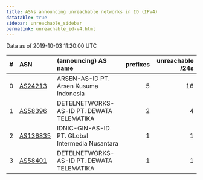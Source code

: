 ```yaml
---
title: ASNs announcing unreachable networks in ID (IPv4)
datatable: true
sidebar: unreachable_sidebar
permalink: unreachable_id-v4.html
---
```


Data as of 2019-10-03 11:20:00 UTC


<div class="datatable-begin"></div>

|   # | ASN                                      | (announcing) AS name                            |   prefixes |   unreachable /24s |
|----:|:-----------------------------------------|:------------------------------------------------|-----------:|-------------------:|
|   0 | [AS24213](unreachable_AS24213-v4.html)   | ARSEN-AS-ID PT. Arsen Kusuma Indonesia          |          5 |                 16 |
|   1 | [AS58396](unreachable_AS58396-v4.html)   | DETELNETWORKS-AS-ID PT. DEWATA TELEMATIKA       |          2 |                  4 |
|   2 | [AS136835](unreachable_AS136835-v4.html) | IDNIC-GIN-AS-ID PT. GLobal Intermedia Nusantara |          1 |                  1 |
|   3 | [AS58401](unreachable_AS58401-v4.html)   | DETELNETWORKS-AS-ID PT. DEWATA TELEMATIKA       |          1 |                  1 |

<div class="datatable-end"></div>